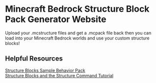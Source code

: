 # Minecraft Bedrock Structure Block Pack Generator Website

Upload your .mcstructure files and get a .mcpack file back then you can load into your Minecraft Bedrock worlds and use your custom structure blocks!

## Helpful Resources
[Structure Blocks Sample Behavior Pack](https://learn.microsoft.com/en-us/samples/microsoft/minecraft-samples/structure-blocks-sample-behavior-pack/)<br/>
[Structure Blocks and the Structure Command Tutorial](https://learn.microsoft.com/en-us/minecraft/creator/documents/structures/structureblockscommandtutorial?view=minecraft-bedrock-stable)
